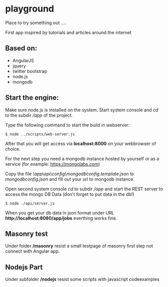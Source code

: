 playground
==========

Place to try something out ....

First app inspired by tutorials and articles around the internet

Based on:
---------
* AngularJS
* jquery
* twitter bootstrap
* node.js
* mongodb

Start the engine:
-----------------

Make sure node.js is installed on the system.
Start system console and *cd* to the subdir */app* of the project.

Type the following command to start the build in webserver:

    $ node ../scripts/web-server.js

After that you will get access via **localhost:8000** on your webbrowser of choice.

For the next step you need a mongodb instance hosted by yourself or as a service (for example: https://mongolabs.com)

Copy the file *\app\api\config\mongodbconfig.template.json* to *mongodbconfig.json* and fill out your url to mongodb instance.

Open second system console *cd* to subdir */app* and start the REST server to access the mongo DB Data (don't forget to put data in the db!)

    $ node ./api/server.js

When you get your db data in json format under URL **http://localhost:8080/app/jobs** everthing works fine.

Masonry test
------------

Under folder **/masonry** resist a small testpage of masonry first step not connect with Angular app.

Nodejs Part
-----------

Under subfolder **/nodejs** resist some scripts with javascript codeexamples